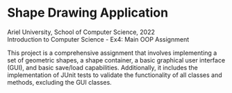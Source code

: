 # Shape Drawing Application

Ariel University, School of Computer Science, 2022  
Introduction to Computer Science - Ex4: Main OOP Assignment

This project is a comprehensive assignment that involves implementing a set of geometric shapes, a shape container, a basic graphical user interface (GUI), and basic save/load capabilities. Additionally, it includes the implementation of JUnit tests to validate the functionality of all classes and methods, excluding the GUI classes.

